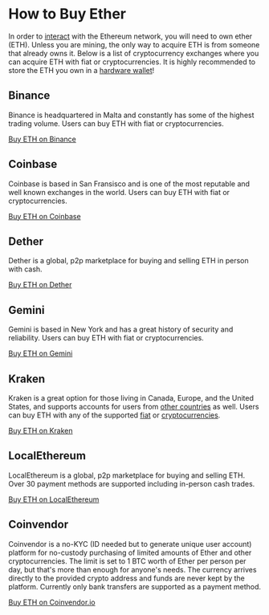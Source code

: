 # How to Buy Ether

In order to [interact](https://docs.ethhub.io/using-ethereum/transactions/) with the Ethereum network, you will need to own ether (ETH). Unless you are mining, the only way to acquire ETH is from someone that already owns it. Below is a list of cryptocurrency exchanges where you can acquire ETH with fiat or cryptocurrencies. It is highly recommended to store the ETH you own in a [hardware wallet](https://docs.ethhub.io/using-ethereum/wallets/hardware/)!

## Binance
Binance is headquartered in Malta and constantly has some of the highest trading volume. Users can buy ETH with fiat or cryptocurrencies.

[Buy ETH on Binance](https://www.binance.com/?ref=10900939)

## Coinbase
Coinbase is based in San Fransisco and is one of the most reputable and well known exchanges in the world. Users can buy ETH with fiat or cryptocurrencies.

[Buy ETH on Coinbase](https://www.coinbase.com/join/527bbccd0c46660a8a00003b)

## Dether
Dether is a global, p2p marketplace for buying and selling ETH in person with cash.

[Buy ETH on Dether](https://dether.io)

## Gemini
Gemini is based in New York and has a great history of security and reliability. Users can buy ETH with fiat or cryptocurrencies.

[Buy ETH on Gemini](https://exchange.gemini.com)

## Kraken
Kraken is a great option for those living in Canada, Europe, and the United States, and supports accounts for users from [other countries](https://support.kraken.com/hc/en-us/articles/360001368823-Geographic-Restrictions-Can-I-use-Kraken-if-I-m-from-) as well. Users can buy ETH with any of the supported [fiat](https://support.kraken.com/hc/en-us/articles/360000381846-Fiat-currency-deposit-methods-fees-and-minimums) or [cryptocurrencies](https://support.kraken.com/hc/en-us/articles/360001389303-Summary-of-digital-assets-cryptocurrency-minimums-and-fees).

[Buy ETH on Kraken](https://www.kraken.com)

## LocalEthereum
LocalEthereum is a global, p2p marketplace for buying and selling ETH. Over 30 payment methods are supported including in-person cash trades.

[Buy ETH on LocalEthereum](https://localethereum.com/)

## Coinvendor

Coinvendor is a no-KYC (ID needed but to generate unique user account) platform for no-custody purchasing of limited amounts of Ether and other cryptocurrencies. The limit is set to 1 BTC worth of Ether per person per day, but that's more than enough for anyone's needs. The currency arrives directly to the provided crypto address and funds are never kept by the platform. Currently only bank transfers are supported as a payment method.

[Buy ETH on Coinvendor.io](https://coinvendor.io)

